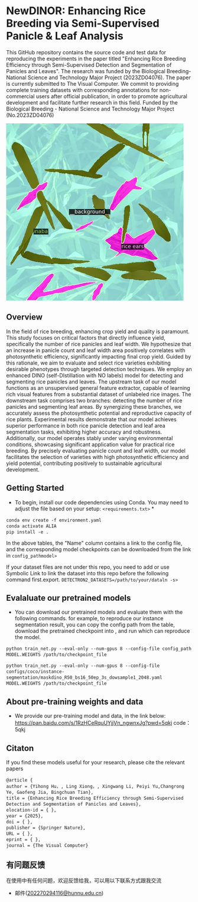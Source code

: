 # NewDINOR: Enhancing Rice Breeding via Semi-Supervised Panicle & Leaf Analysis
This GitHub repository contains the source code and test data for reproducing the experiments in the paper titled "Enhancing Rice Breeding Efficiency through Semi-Supervised Detection and Segmentation of Panicles and Leaves". The research was funded by the Biological Breeding-National Science and Technology Major Project (2023ZD04076). The paper is currently submitted to The Visual Computer. We commit to providing complete training datasets with corresponding annotations for non-commercial users after official publication, in order to promote agricultural development and facilitate further research in this field.
Funded by the Biological Breeding - National Science and Technology Major Project (No.2023ZD04076)

![image](https://github.com/xiaobeial/Semi-supervised-detection-and-segmentation-algorithm-for-efficient-rice-breeding/blob/main/img_demo_output/crop0_5x_20230607_c1_5x_DJI_20230607093538_0008_Z.jpg)
## Overview

In the field of rice breeding, enhancing crop yield and quality is paramount. This study focuses on critical factors that directly influence yield, specifically the number of rice panicles and leaf width. We hypothesize that an increase in panicle count and leaf width area positively correlates with photosynthetic efficiency, significantly impacting final crop yield. Guided by this rationale, we aim to evaluate and select rice varieties exhibiting desirable phenotypes through targeted detection techniques. We employ an enhanced DINO (self-DIstillation with NO labels) model for detecting and segmenting rice panicles and leaves. The upstream task of our model functions as an unsupervised general feature extractor, capable of learning rich visual features from a substantial dataset of unlabeled rice images. The downstream task comprises two branches: detecting the number of rice panicles and segmenting leaf areas. By synergizing these branches, we accurately assess the photosynthetic potential and reproductive capacity of rice plants. Experimental results demonstrate that our model achieves superior performance in both rice panicle detection and leaf area segmentation tasks, exhibiting higher accuracy and robustness. Additionally, our model operates stably under varying environmental conditions, showcasing significant application value for practical rice breeding. By precisely evaluating panicle count and leaf width, our model facilitates the selection of varieties with high photosynthetic efficiency and yield potential, contributing positively to sustainable agricultural development.



## Getting Started

* To begin, install our code dependencies using Conda. You may need to adjust the file based on your setup:
`<requirements.txt>` 
    * 
```
conda env create -f environment.yaml
conda activate ALIA
pip install -e .
```
    
In the above tables, the "Name" column contains a link to the config file, and the corresponding model checkpoints can be downloaded from the link in `config_pathmodel>` 

If your dataset files are not under this repo, you need to add or use Symbolic Link to link the dataset into this repo before the following command first.export. `DETECTRON2_DATASETS=/path/to/your/dataln -s>` 

## Evalaluate our pretrained models

* You can download our pretrained models and evaluate them with the following commands. for example, to reproduce our instance segmentation result, you can copy the config path from the table, download the pretrained checkpoint into , and run which can reproduce the model.

```
python train_net.py --eval-only --num-gpus 8 --config-file config_path MODEL.WEIGHTS /path/to/checkpoint_file
```
```
python train_net.py --eval-only --num-gpus 8 --config-file configs/coco/instance-segmentation/maskdino_R50_bs16_50ep_3s_dowsample1_2048.yaml MODEL.WEIGHTS /path/to/checkpoint_file
```
## About pre-training weights and data
* We provide our pre-training model and data, in the link below:
  https://pan.baidu.com/s/1RzHCeRquUYjjVn_ngwnxJg?pwd=5qkj   code：5qkj
## Citaton
If you find these models useful for your research, please cite the relevant papers
```
@article {
author = {Yihong Hu，, Ling Xiong，, Xingwang Li, Peiyi Yu,Changrong Ye, Gaofeng Jia, Bingchuan Tian},
title = {Enhancing Rice Breeding Efficiency through Semi-Supervised Detection and Segmentation of Panicles and Leaves},
elocation-id = { },
year = {2025},
doi = { },
publisher = {Springer Nature},
URL = { },
eprint = { },
journal = {The Visual Computer}
```
## 有问题反馈
在使用中有任何问题，欢迎反馈给我，可以用以下联系方式跟我交流

* 邮件(202270294116@hunnu.edu.cn)
